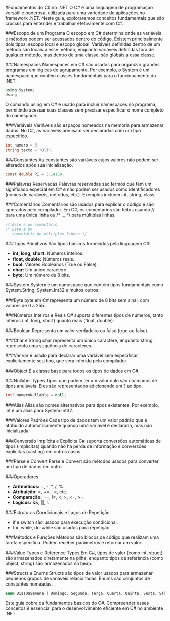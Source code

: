 #Fundamentos do C# no .NET
O C# é uma linguagem de programação versátil e poderosa, utilizada para uma variedade de aplicações no framework .NET. Neste guia, exploraremos conceitos fundamentais que são cruciais para entender e trabalhar efetivamente com C#.

###Escopo de um Programa
O escopo em C# determina onde as variáveis e métodos podem ser acessados dentro do código. Existem principalmente dois tipos: escopo local e escopo global. Variáveis definidas dentro de um método são locais a esse método, enquanto variáveis definidas fora de qualquer método, mas dentro de uma classe, são globais a essa classe.

###Namespaces
Namespaces em C# são usados para organizar grandes programas em lógicas de agrupamento. Por exemplo, o System é um namespace que contém classes fundamentais para o funcionamento do .NET.

```csharp
using System;
Using
```
O comando using em C# é usado para incluir namespaces no programa, permitindo acessar suas classes sem precisar especificar o nome completo do namespace.

###Variáveis
Variáveis são espaços nomeados na memória para armazenar dados. No C#, as variáveis precisam ser declaradas com um tipo específico.

```csharp
int numero = 5;
string texto = "Olá";
```

###Constantes
As constantes são variáveis cujos valores não podem ser alterados após sua inicialização.

```csharp
const double PI = 3.14159;
```

###Palavras Reservadas
Palavras reservadas são termos que têm um significado especial em C# e não podem ser usados como identificadores (nomes de variáveis, métodos, etc.). Exemplos incluem int, string, class.

###Comentários
Comentários são usados para explicar o código e são ignorados pelo compilador. Em C#, os comentários são feitos usando // para uma única linha ou /* ... */ para múltiplas linhas.

```csharp
// Este é um comentário
/* Este é um
   comentário de múltiplas linhas */
```

###Tipos Primitivos
São tipos básicos fornecidos pela linguagem C#:

- **int, long, short:** Números inteiros.
- **float, double:** Números reais.
- **bool:** Valores Booleanos (True ou False).
- **char:** Um único caractere.
- **byte:** Um número de 8 bits.

###System
System é um namespace que contém tipos fundamentais como System.String, System.Int32 e muitos outros.

###Byte
byte em C# representa um número de 8 bits sem sinal, com valores de 0 a 255.

###Números Inteiros e Reais
C# suporta diferentes tipos de números, tanto inteiros (int, long, short) quanto reais (float, double).

###Boolean
Representa um valor verdadeiro ou falso (true ou false).

###Char e String
char representa um único caractere, enquanto string representa uma sequência de caracteres.

###Var
var é usado para declarar uma variável sem especificar explicitamente seu tipo, que será inferido pelo compilador.

###Object
É a classe base para todos os tipos de dados em C#.

###Nullabel Types
Tipos que podem ter um valor nulo são chamados de tipos anuláveis. Eles são representados adicionando um ? ao tipo.

```csharp
int? numeroNullable = null;
```

###Alias
Alias são nomes alternativos para tipos existentes. Por exemplo, int é um alias para System.Int32.

###Valores Padrões
Cada tipo de dados tem um valor padrão que é atribuído automaticamente quando uma variável é declarada, mas não inicializada.

###Conversão Implícita e Explícita
C# suporta conversões automáticas de tipos (implícitas) quando não há perda de informação e conversões explícitas (casting) em outros casos.

###Parse e Convert
Parse e Convert são métodos usados para converter um tipo de dados em outro.

###Operadores
- **Aritméticos:** +, -, *, /, %.
- **Atribuição:** =, +=, -=, etc.
- **Comparação:** ==, !=, <, >, <=, >=.
- **Lógicos:** &&, ||, !.

###Estruturas Condicionais e Laços de Repetição
- if e switch são usados para execução condicional.
- for, while, do-while são usados para repetição.

###Métodos e Funções
Métodos são blocos de código que realizam uma tarefa específica. Podem receber parâmetros e retornar um valor.

###Value Types e Reference Types
Em C#, tipos de valor (como int, struct) são armazenados diretamente na pilha, enquanto tipos de referência (como object, string) são armazenados no heap.

###Structs e Enums
Structs são tipos de valor usados para armazenar pequenos grupos de variáveis relacionadas. Enums são conjuntos de constantes nomeadas.

```csharp
enum DiasDaSemana { Domingo, Segunda, Terça, Quarta, Quinta, Sexta, Sábado }
```

Este guia cobre os fundamentos básicos do C#. Compreender esses conceitos é essencial para o desenvolvimento eficiente em C# no ambiente .NET.